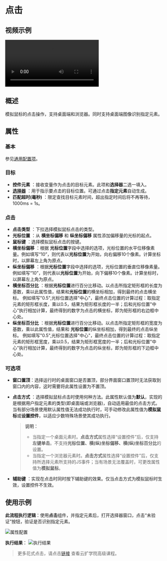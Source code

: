 # 点击

## 视频示例

![click](https://docimages.blob.core.chinacloudapi.cn/images/Activities/video/click.mp4)

## 概述

模拟鼠标的点击操作，支持桌面端和浏览器。同时支持桌面端图像识别指定元素。

## 属性

### 基本

参见[通用配置项](../Appendix/CommonConfigurationItems.md)。

### 目标

- **控件元素** ：接收变量作为点击的目标元素。此项和**选择器**二选一填入。
- **[选择器](../Appendix/Selector.md?_v=v2020.4)** ：用于指示要点击的目标位置。可通过点击**指定元素**自动生成。
- **匹配超时(毫秒)** ：限定查找目标元素时间，超出指定时间后将不再等待，1000ms = 1s。

### 点击

- **点击类型** ：下拉选择模拟鼠标点击的类型。
- **光标位置** ：从 **横坐标偏移** 和 **纵坐标偏移** 属性添加偏移量的光标的起点。
- **鼠标键** ：选择模拟鼠标点击的按键。
- **横坐标偏移** ：根据 **光标位置**字段中选择的选项，光标位置的水平位移像素量。例如填写“10”，则代表以**光标位置**为开始，向右偏移10个像素。计算坐标时，以屏幕左上角为原点。
- **纵坐标偏移** ：根据**光标位置**字段中选择的选项，光标位置的垂直位移像素量。例如填写“10”，则代表以**光标位置**为开始，向下偏移10个像素。计算坐标时，以屏幕左上角为原点。
- **横坐标百分比** ：根据**光标位置**进行百分比移动。以点击所指定矩形框的长度为基数，乘以此属性值，结果和**光标位置**的横坐标相加，得到最终的点击横坐标。
例如填写"0.5",光标位置选择"中心"，最终点击位置的计算过程：取指定元素的矩形框长度，乘以0.5，结果为矩形框长度的一半；后和光标位置"中心"执行相加计算，最终得到的数字为点击的横坐标，即为矩形框的右边框中心处。
- **纵坐标百分比** ：根据**光标位置**进行百分比移动。以点击所指定矩形框的宽度为基数，乘以此属性值，结果和 **光标位置**的纵坐标相加，得到最终的点击纵坐标。
例如填写"0.5",光标位置选择"中心"，最终点击位置的计算过程：取指定元素的矩形框宽度，乘以0.5，结果为矩形框宽度的一半；后和光标位置"中心"执行相加计算，最终得到的数字为点击的纵坐标，即为矩形框的下边框中心处。

### 可选项

- **窗口置顶**：选择运行时的桌面窗口是否置顶，部分界面窗口置顶时无法获取到窗口内的内容，这时需要将此属性设置为不置顶。
- **点击方式** ：选择模拟鼠标点击时使用何种方法。此属性默认值为**默认**，实现的是根据用户指定元素的类型(即桌面端或浏览器)，自动适用最佳的点击方式。
当有部分场景使用默认属性值无法成功执行时，可手动修改此属性值为**模拟鼠标**或**设置控件**，以适应少数特殊场景使其成功执行。

    >**说明：**
    >
    >- 当指定一个桌面元素时。**点击方式**属性选择“设置控件”后，仅支持**左键单击**。不支持**光标位置、横(纵)坐标偏移、横(纵)坐标百分比**的设置。
    > - 当指定一个浏览器元素时。**点击方式**属性选择“设置控件”后，仅支持所选择元素所支持的JS事件；当有场景无法覆盖时，可更改属性值为**模拟鼠标**。

- **辅助键** ：实现在点击时同时按下辅助键的效果。仅当点击方式为模拟鼠标时生效，设置控件不生效。

## 使用示例

**此流程执行逻辑**：使用**点击**组件，并指定元素后，打开选择器窗口，点击“未验证”按钮，验证是否识别指定元素。

![属性配置](https://docimages.blob.core.chinacloudapi.cn/images/Activities/check-2.png)

**执行结果**：
![执行结果](https://docimages.blob.core.chinacloudapi.cn/images/Activities/check-3.png)

>更多花式点击，请点击[链接](https://academy.encoo.com/learn/unit-detail/33) 查看云扩学院高级课程。
